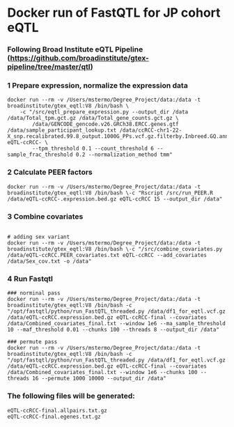# Docker run of FastQTL for JP cohort eQTL
### Following Broad Institute eQTL Pipeline (https://github.com/broadinstitute/gtex-pipeline/tree/master/qtl)

### 1 Prepare expression, normalize the expression data
```
docker run --rm -v /Users/mstermo/Degree_Project/data:/data -t broadinstitute/gtex_eqtl:V8 /bin/bash \
    -c "/src/eqtl_prepare_expression.py --output_dir /data /data/Total_tpm.gct.gz /data/Total_gene_counts.gct.gz \
        /data/GENCODE_gencode.v26.GRCh38.ERCC.genes.gtf /data/sample_participant_lookup.txt /data/ccRCC-chr1-22-X_snp.recalibrated.99.8_output.1000G_PPs.vcf.gz.filterby.Inbreed.GQ.annotated.PASS.split.vcf.bgz.chr_list eQTL-ccRCC- \
        --tpm_threshold 0.1 --count_threshold 6 --sample_frac_threshold 0.2 --normalization_method tmm"
```

### 2 Calculate PEER factors
```
docker run --rm -v /Users/mstermo/Degree_Project/data:/data -t broadinstitute/gtex_eqtl:V8 /bin/bash \-c "Rscript /src/run_PEER.R /data/eQTL-ccRCC-.expression.bed.gz eQTL-ccRCC 15 --output_dir /data"
```

### 3 Combine covariates
```

# adding sex variant
docker run --rm -v /Users/mstermo/Degree_Project/data:/data -t broadinstitute/gtex_eqtl:V8 /bin/bash \-c "/src/combine_covariates.py /data/eQTL-ccRCC.PEER_covariates.txt eQTL-ccRCC --add_covariates /data/Sex_cov.txt -o /data"
```

### 4 Run Fastqtl
```
### norminal pass
docker run --rm -v /Users/mstermo/Degree_Project/data:/data -t broadinstitute/gtex_eqtl:V8 /bin/bash -c "/opt/fastqtl/python/run_FastQTL_threaded.py /data/df1_for_eqtl.vcf.gz /data/eQTL-ccRCC.expression.bed.gz eQTL-ccRCC-final --covariates /data/Combined_covariates_final.txt --window 1e6 --ma_sample_threshold 10 --maf_threshold 0.01 --chunks 100 --threads 8 --output_dir /data"

### permute pass
docker run --rm -v /Users/mstermo/Degree_Project/data:/data -t broadinstitute/gtex_eqtl:V8 /bin/bash -c "/opt/fastqtl/python/run_FastQTL_threaded.py /data/df1_for_eqtl.vcf.gz /data/eQTL-ccRCC.expression.bed.gz eQTL-ccRCC-final --covariates /data/Combined_covariates_final.txt --window 1e6 --chunks 100 --threads 16 --permute 1000 10000 --output_dir /data"
```

### The following files will be generated:
```
eQTL-ccRCC-final.allpairs.txt.gz
eQTL-ccRCC-final.egenes.txt.gz
```
